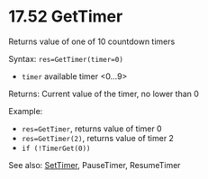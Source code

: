 # 17.52 GetTimer

Returns value of one of 10 countdown timers

Syntax: `res=GetTimer(timer=0)`

* `timer` available timer &lt;0...9&gt; 

Returns: Current value of the timer, no lower than 0

Example:

* `res=GetTimer`, returns value of timer 0 
* `res=GetTimer(2)`, returns value of timer 2 
* `if (!TimerGet(0))`

See also: [SetTimer](/17-api-native-functions/1751-settimer.md), PauseTimer, ResumeTimer

